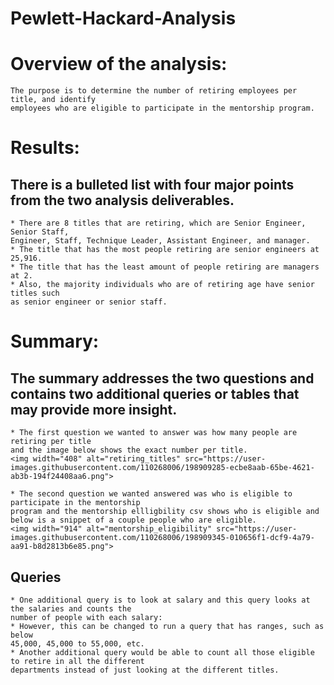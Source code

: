 # Pewlett-Hackard-Analysis

# Overview of the analysis:

    The purpose is to determine the number of retiring employees per title, and identify 
    employees who are eligible to participate in the mentorship program. 
# Results:
## There is a bulleted list with four major points from the two analysis deliverables. 
    * There are 8 titles that are retiring, which are Senior Engineer, Senior Staff, 
    Engineer, Staff, Technique Leader, Assistant Engineer, and manager.
    * The title that has the most people retiring are senior engineers at 25,916.
    * The title that has the least amount of people retiring are managers at 2.
    * Also, the majority individuals who are of retiring age have senior titles such 
    as senior engineer or senior staff.
# Summary:
## The summary addresses the two questions and contains two additional queries or tables that may provide more insight. 
    * The first question we wanted to answer was how many people are retiring per title 
    and the image below shows the exact number per title. 
    <img width="408" alt="retiring_titles" src="https://user-images.githubusercontent.com/110268006/198909285-ecbe8aab-65be-4621-ab3b-194f24408aa6.png">

    * The second question we wanted answered was who is eligible to participate in the mentorship 
    program and the mentorship ellligbility csv shows who is eligible and below is a snippet of a couple people who are eligible. 
    <img width="914" alt="mentorship_eligibility" src="https://user-images.githubusercontent.com/110268006/198909345-010656f1-dcf9-4a79-aa91-b8d2813b6e85.png">

   ## Queries
    * One additional query is to look at salary and this query looks at the salaries and counts the 
    number of people with each salary:
    * However, this can be changed to run a query that has ranges, such as below 
    45,000, 45,000 to 55,000, etc. 
    * Another additional query would be able to count all those eligible to retire in all the different
    departments instead of just looking at the different titles. 
